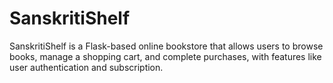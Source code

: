 # SanskritiShelf
SanskritiShelf is a Flask-based online bookstore that allows users to browse books, manage a shopping cart, and complete purchases, with features like user authentication and subscription.
